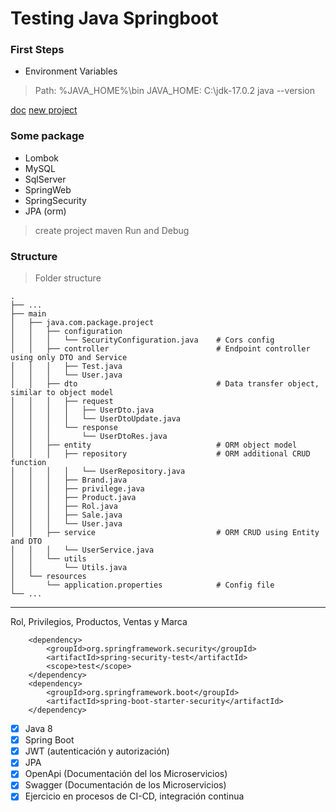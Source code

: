 # Testing Java Springboot

### First Steps

* Environment Variables
> Path: %JAVA_HOME%\bin
> JAVA_HOME: C:\jdk-17.0.2
> java --version

[doc](https://spring.io/guides/gs/maven/) [new project](https://start.spring.io/)

### Some package
* Lombok
* MySQL
* SqlServer
* SpringWeb
* SpringSecurity
* JPA (orm)

> create project maven
> Run and Debug

### Structure

> Folder structure

    .
    ├── ...
    ├── main
    │   ├── java.com.package.project
    │   │   ├── configuration
    │   │   │   └── SecurityConfiguration.java    # Cors config
    │   │   ├── controller                        # Endpoint controller using only DTO and Service
    │   │   │   ├── Test.java
    │   │   │   └── User.java
    │   │   ├── dto                               # Data transfer object, similar to object model
    │   │   │   ├── request
    │   │   │   │   ├── UserDto.java
    │   │   │   │   └── UserDtoUpdate.java
    │   │   │   └── response
    │   │   │       └── UserDtoRes.java
    │   │   ├── entity                            # ORM object model
    │   │   │   ├── repository                    # ORM additional CRUD function
    │   │   │   │   └── UserRepository.java
    │   │   │   ├── Brand.java
    │   │   │   ├── privilege.java
    │   │   │   ├── Product.java
    │   │   │   ├── Rol.java
    │   │   │   ├── Sale.java
    │   │   │   └── User.java
    │   │   ├── service                           # ORM CRUD using Entity and DTO
    │   │   │   └── UserService.java
    │   │   └── utils
    │   │       └── Utils.java
    │   └── resources
    │       └── application.properties            # Config file
    └── ...

<hr>

Rol, Privilegios, Productos, Ventas y Marca

		<dependency>
			<groupId>org.springframework.security</groupId>
			<artifactId>spring-security-test</artifactId>
			<scope>test</scope>
		</dependency>
		<dependency>
			<groupId>org.springframework.boot</groupId>
			<artifactId>spring-boot-starter-security</artifactId>
		</dependency>

- [x] Java 8
- [x] Spring Boot
- [x] JWT (autenticación y autorización)
- [x] JPA 
- [x] OpenApi (Documentación del los Microservicios)
- [x] Swagger (Documentación de los Microservicios)
- [x] Ejercicio en procesos de CI-CD, integración continua